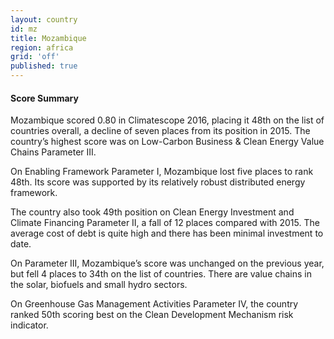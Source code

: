 ```yaml
---
layout: country
id: mz
title: Mozambique
region: africa
grid: 'off'
published: true
---
```




#### Score Summary

Mozambique scored 0.80 in Climatescope 2016, placing it 48th on the list of countries overall, a decline of seven places from its position in 2015. The country’s highest score was on Low-Carbon Business & Clean Energy Value Chains Parameter III.

On Enabling Framework Parameter I, Mozambique lost five places to rank 48th. Its score was supported by its relatively robust distributed energy framework.

The country also took 49th position on Clean Energy Investment and Climate Financing Parameter II, a fall of 12 places compared with 2015. The average cost of debt is quite high and there has been minimal investment to date.

On Parameter III, Mozambique’s score was unchanged on the previous year, but fell 4 places to 34th on the list of countries. There are value chains in the solar, biofuels and small hydro sectors. 

On Greenhouse Gas Management Activities Parameter IV, the country ranked 50th scoring best on the Clean Development Mechanism risk indicator.

